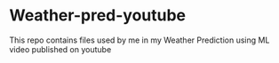 # Weather-pred-youtube
This repo contains files used by me in my Weather Prediction using ML video published on youtube
